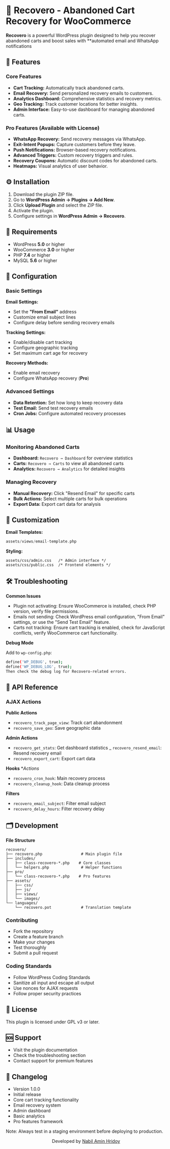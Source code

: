 # 🌟 Recovero - Abandoned Cart Recovery for WooCommerce

**Recovero** is a powerful WordPress plugin designed to help you recover abandoned carts and boost sales with **automated email and WhatsApp notifications

## 🚀 Features

### Core Features
- **Cart Tracking:** Automatically track abandoned carts.
- **Email Recovery:** Send personalized recovery emails to customers.
- **Analytics Dashboard:** Comprehensive statistics and recovery metrics.
- **Geo Tracking:** Track customer locations for better insights.
- **Admin Interface:** Easy-to-use dashboard for managing abandoned carts.


### Pro Features (Available with License)
- **WhatsApp Recovery:** Send recovery messages via WhatsApp.
- **Exit-Intent Popups:** Capture customers before they leave.
- **Push Notifications:** Browser-based recovery notifications.
- **Advanced Triggers:** Custom recovery triggers and rules.
- **Recovery Coupons:** Automatic discount codes for abandoned carts.
- **Heatmaps:** Visual analytics of user behavior.


## ⚙️ Installation

1. Download the plugin ZIP file.
2. Go to **WordPress Admin → Plugins → Add New**.
3. Click **Upload Plugin** and select the ZIP file.
4. Activate the plugin.
5. Configure settings in **WordPress Admin → Recovero**.


## 📝 Requirements

- WordPress **5.0** or higher  
- WooCommerce **3.0** or higher  
- PHP **7.4** or higher  
- MySQL **5.6** or higher  


## 🔧 Configuration

### Basic Settings
**Email Settings:**
- Set the **"From Email"** address
- Customize email subject lines
- Configure delay before sending recovery emails

**Tracking Settings:**
- Enable/disable cart tracking
- Configure geographic tracking
- Set maximum cart age for recovery

**Recovery Methods:**
- Enable email recovery
- Configure WhatsApp recovery (**Pro**)

### Advanced Settings
- **Data Retention:** Set how long to keep recovery data  
- **Test Email:** Send test recovery emails  
- **Cron Jobs:** Configure automated recovery processes  


## 📊 Usage

### Monitoring Abandoned Carts
- **Dashboard:** `Recovero → Dashboard` for overview statistics  
- **Carts:** `Recovero → Carts` to view all abandoned carts  
- **Analytics:** `Recovero → Analytics` for detailed insights  

### Managing Recovery
- **Manual Recovery:** Click "Resend Email" for specific carts  
- **Bulk Actions:** Select multiple carts for bulk operations  
- **Export Data:** Export cart data for analysis  


## 🎨 Customization

**Email Templates:**  
```php
assets/views/email-template.php
```
**Styling:**
```
assets/css/admin.css   /* Admin interface */
assets/css/public.css  /* Frontend elements */
```
## 🛠 Troubleshooting
**Common Issues**
- Plugin not activating: Ensure WooCommerce is installed, check PHP version, verify file permissions.
- Emails not sending: Check WordPress email configuration, "From Email" settings, or use the "Send Test Email" feature.
- Carts not tracking: Ensure cart tracking is enabled, check for JavaScript conflicts, verify WooCommerce cart functionality.


**Debug Mode**

Add to `wp-config.php`:
```bash
define('WP_DEBUG', true);
define('WP_DEBUG_LOG', true);
Then check the debug log for Recovero-related errors.
```

## 🔌 API Reference
### AJAX Actions
**Public Actions**
- `recovero_track_page_view`: Track cart abandonment
- `recovero_save_geo`: Save geographic data

**Admin Actions**
- `recovero_get_stats`: Get dashboard statistics
_ `recovero_resend_email`: Resend recovery email
- `recovero_export_cart`: Export cart data

**Hooks**
**Actions*
- `recovero_cron_hook`: Main recovery process
- `recovero_cleanup_hook`: Data cleanup process

**Filters**
- `recovero_email_subject`: Filter email subject
- `recovero_delay_hours`: Filter recovery delay

## 🗂 Development
**File Structure**
```
recovero/
├── recovero.php                 # Main plugin file
├── includes/
│   ├── class-recovero-*.php    # Core classes
│   └── helpers.php              # Helper functions
├── pro/
│   └── class-recovero-*.php    # Pro features
├── assets/
│   ├── css/
│   ├── js/
│   ├── views/
│   └── images/
└── languages/
    └── recovero.pot             # Translation template
```
### Contributing
- Fork the repository
- Create a feature branch
- Make your changes
- Test thoroughly
- Submit a pull request

### Coding Standards
- Follow WordPress Coding Standards
- Sanitize all input and escape all output
- Use nonces for AJAX requests
- Follow proper security practices

## 📄 License
This plugin is licensed under GPL v3 or later.

## 🆘 Support
- Visit the plugin documentation
- Check the troubleshooting section
- Contact support for premium features

## 📜 Changelog
- Version 1.0.0
- Initial release
- Core cart tracking functionality
- Email recovery system
- Admin dashboard
- Basic analytics
- Pro features framework

Note: Always test in a staging environment before deploying to production.

<div align="center">
<p>Developed by <a href="https://github.com/nabilaminhridoy" target="_blank">Nabil Amin Hridoy</a></p>
